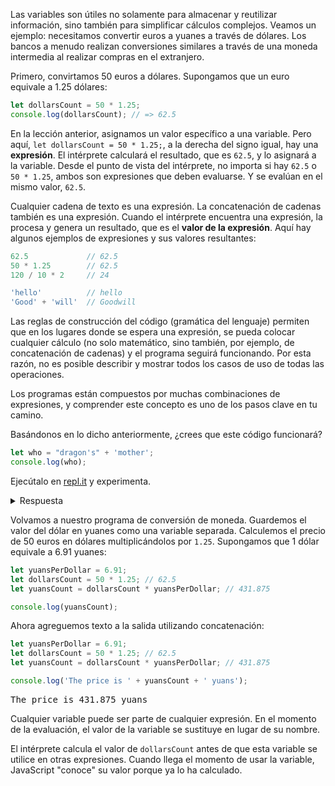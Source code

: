 
Las variables son útiles no solamente para almacenar y reutilizar información, sino también para simplificar cálculos complejos. Veamos un ejemplo: necesitamos convertir euros a yuanes a través de dólares. Los bancos a menudo realizan conversiones similares a través de una moneda intermedia al realizar compras en el extranjero.

Primero, convirtamos 50 euros a dólares. Supongamos que un euro equivale a 1.25 dólares:

```javascript
let dollarsCount = 50 * 1.25;
console.log(dollarsCount); // => 62.5
```

En la lección anterior, asignamos un valor específico a una variable. Pero aquí, `let dollarsCount = 50 * 1.25;`, a la derecha del signo igual, hay una **expresión**. El intérprete calculará el resultado, que es `62.5`, y lo asignará a la variable. Desde el punto de vista del intérprete, no importa si hay `62.5` o `50 * 1.25`, ambos son expresiones que deben evaluarse. Y se evalúan en el mismo valor, `62.5`.

Cualquier cadena de texto es una expresión. La concatenación de cadenas también es una expresión. Cuando el intérprete encuentra una expresión, la procesa y genera un resultado, que es el **valor de la expresión**. Aquí hay algunos ejemplos de expresiones y sus valores resultantes:

```javascript
62.5             // 62.5
50 * 1.25        // 62.5
120 / 10 * 2     // 24

'hello'          // hello
'Good' + 'will'  // Goodwill
```

Las reglas de construcción del código (gramática del lenguaje) permiten que en los lugares donde se espera una expresión, se pueda colocar cualquier cálculo (no solo matemático, sino también, por ejemplo, de concatenación de cadenas) y el programa seguirá funcionando. Por esta razón, no es posible describir y mostrar todos los casos de uso de todas las operaciones.

Los programas están compuestos por muchas combinaciones de expresiones, y comprender este concepto es uno de los pasos clave en tu camino.

Basándonos en lo dicho anteriormente, ¿crees que este código funcionará?

```javascript
let who = "dragon's" + 'mother';
console.log(who);
```

Ejecútalo en [repl.it](https://repl.it/languages/javascript) y experimenta.

<details>
<summary>Respuesta</summary>

Sí, funcionará. Se imprimirá la cadena `dragon'smother`.

</details>

Volvamos a nuestro programa de conversión de moneda. Guardemos el valor del dólar en yuanes como una variable separada. Calculemos el precio de 50 euros en dólares multiplicándolos por `1.25`. Supongamos que 1 dólar equivale a 6.91 yuanes:

```javascript
let yuansPerDollar = 6.91;
let dollarsCount = 50 * 1.25; // 62.5
let yuansCount = dollarsCount * yuansPerDollar; // 431.875

console.log(yuansCount);
```

Ahora agreguemos texto a la salida utilizando concatenación:

```javascript
let yuansPerDollar = 6.91;
let dollarsCount = 50 * 1.25; // 62.5
let yuansCount = dollarsCount * yuansPerDollar; // 431.875

console.log('The price is ' + yuansCount + ' yuans');
```

<pre class='hexlet-basics-output'>
The price is 431.875 yuans
</pre>

Cualquier variable puede ser parte de cualquier expresión. En el momento de la evaluación, el valor de la variable se sustituye en lugar de su nombre.

El intérprete calcula el valor de `dollarsCount` antes de que esta variable se utilice en otras expresiones. Cuando llega el momento de usar la variable, JavaScript "conoce" su valor porque ya lo ha calculado.
